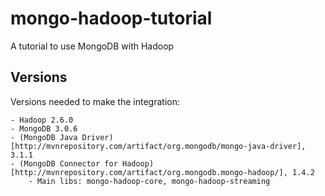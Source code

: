 # mongo-hadoop-tutorial
A tutorial to use MongoDB with Hadoop

## Versions
Versions needed to make the integration:

    - Hadoop 2.6.0
    - MongoDB 3.0.6
    - (MongoDB Java Driver)[http://mvnrepository.com/artifact/org.mongodb/mongo-java-driver], 3.1.1
    - (MongoDB Connector for Hadoop)[http://mvnrepository.com/artifact/org.mongodb.mongo-hadoop/], 1.4.2
        - Main libs: mongo-hadoop-core, mongo-hadoop-streaming
        

